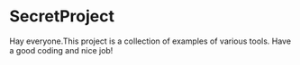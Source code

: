 # SecretProject
Hay everyone.This project is a collection of examples of various tools.
Have a good coding and nice job!
